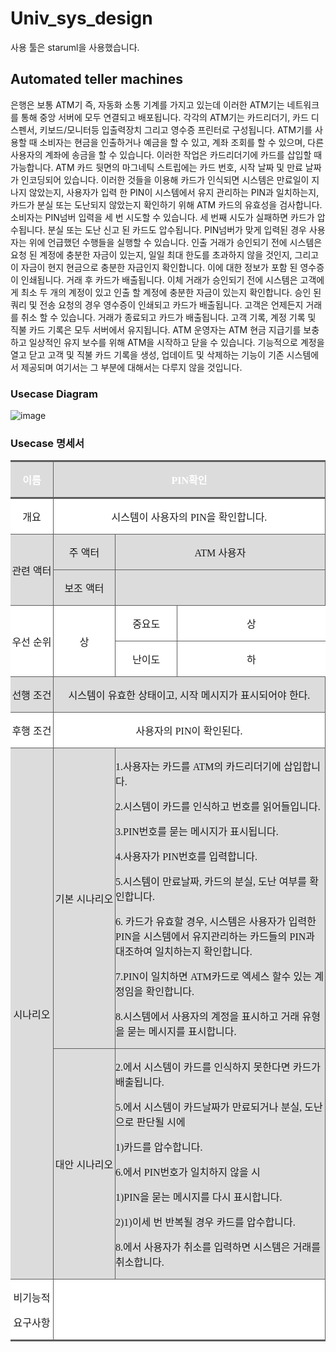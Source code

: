 # Univ_sys_design
사용 툴은 staruml을 사용했습니다.

## Automated teller machines

은행은 보통 ATM기 즉, 자동화 소통 기계를 가지고 있는데 이러한 ATM기는 네트워크를 통해 중앙 서버에 모두 연결되고 배포됩니다. 각각의 ATM기는 카드리더기, 카드 디스펜서, 키보드/모니터등 입출력장치 그리고 영수증 프린터로 구성됩니다. ATM기를 사용할 때 소비자는 현금을 인출하거나 예금을 할 수 있고, 계좌 조회를 할 수 있으며, 다른 사용자의 계좌에 송금을 할 수 있습니다. 이러한 작업은 카드리더기에 카드를 삽입할 때 가능합니다. ATM 카드 뒷면의 마그네틱 스트립에는 카드 번호, 시작 날짜 및 만료 날짜가 인코딩되어 있습니다. 이러한 것들을 이용해 카드가 인식되면 시스템은 만료일이 지나지 않았는지, 사용자가 입력 한 PIN이 시스템에서 유지 관리하는 PIN과 일치하는지, 카드가 분실 또는 도난되지 않았는지 확인하기 위해 ATM 카드의 유효성을 검사합니다. 소비자는 PIN넘버 입력을 세 번 시도할 수 있습니다. 세 번째 시도가 실패하면 카드가 압수됩니다. 분실 또는 도난 신고 된 카드도 압수됩니다. PIN넘버가 맞게 입력된 경우 사용자는 위에 언급했던 수행들을 실행할 수 있습니다. 인출 거래가 승인되기 전에 시스템은 요청 된 계정에 충분한 자금이 있는지, 일일 최대 한도를 초과하지 않을 것인지, 그리고 이 자금이 현지 현금으로 충분한 자금인지 확인합니다. 이에 대한 정보가 포함 된 영수증이 인쇄됩니다. 거래 후 카드가 배출됩니다. 이체 거래가 승인되기 전에 시스템은 고객에게 최소 두 개의 계정이 있고 인출 할 계정에 충분한 자금이 있는지 확인합니다. 승인 된 쿼리 및 전송 요청의 경우 영수증이 인쇄되고 카드가 배출됩니다. 고객은 언제든지 거래를 취소 할 수 있습니다. 거래가 종료되고 카드가 배출됩니다. 고객 기록, 계정 기록 및 직불 카드 기록은 모두 서버에서 유지됩니다.
ATM 운영자는 ATM 현금 지급기를 보충하고 일상적인 유지 보수를 위해 ATM을 시작하고 닫을 수 있습니다. 기능적으로 계정을 열고 닫고 고객 및 직불 카드 기록을 생성, 업데이트 및 삭제하는 기능이 기존 시스템에서 제공되며 여기서는 그 부분에 대해서는 다루지 않을 것입니다.

### Usecase Diagram

![image](https://user-images.githubusercontent.com/26988563/163079677-22687880-466a-408b-864a-810c2935daea.png)

### Usecase 명세서

<HTML xmlns="http://www.w3.org/TR/REC-html40" xmlns:o="urn:schemas-microsoft-com:office:office" xmlns:v="urn:schemas-microsoft-com:vml" xmlns:w="urn:schemas-microsoft-com:office:word"><HEAD><META charset="utf-8" content="text/html" http-equiv="Content-Type"/><!--[if !mso]>
<style>
v\:* {behavior:url(#default#VML);}
o\:* {behavior:url(#default#VML);}
w\:* {behavior:url(#default#VML);}
.shape {behavior:url(#default#VML);}
</style>
<![endif]
--><!--p.0
{mso-style-name:"바탕글";line-height:160%;margin-left:0.0pt;margin-right:0.0pt;text-indent:0.0pt;margin-top:0.0pt;margin-bottom:0.0pt;text-align:justify;word-break:break-hangul;layout-grid-mode:both;vertical-align:baseline;mso-pagination:none;text-autospace:none;mso-padding-alt:0.0pt 0.0pt 0.0pt 0.0pt;mso-font-width:100%;letter-spacing:0.0pt;mso-text-raise:0.0pt;font-size:10.0pt;color:#000000;mso-font-kerning:0.0pt;}
--></HEAD><BODY><!--StartFragment--><P class="0" style="mso-pagination:none;text-autospace:none;mso-padding-alt:0.0pt 0.0pt 0.0pt 0.0pt;"><TABLE style="border-collapse:collapse;border-top:none;border-left:none;border-bottom:none;border-right:none;mso-table-overlap:never;"><TR><TD style="width:56.40pt;height:12.80pt;padding:0.00pt 0.00pt 0.00pt 0.00pt;border-top:solid #5d5d5d 2.55pt;border-left:none;border-bottom:solid #5d5d5d 2.55pt;border-right:solid #5d5d5d 0.28pt;background:#dcdcdc;" valign="center"><P class="0" style="text-align:center;mso-pagination:none;text-autospace:none;mso-padding-alt:0.0pt 0.0pt 0.0pt 0.0pt;"><SPAN style="mso-fareast-font-family:맑은 고딕;font-weight:bold;color:#ffffff;">이름</SPAN></P></TD><TD colspan="3" style="width:363.00pt;height:12.80pt;padding:0.00pt 0.00pt 0.00pt 0.00pt;border-top:solid #5d5d5d 2.55pt;border-left:solid #5d5d5d 0.28pt;border-bottom:solid #5d5d5d 2.55pt;border-right:solid #5d5d5d 0.28pt;background:#dcdcdc;" valign="center"><P class="0" style="text-align:center;mso-pagination:none;text-autospace:none;mso-padding-alt:0.0pt 0.0pt 0.0pt 0.0pt;"><SPAN lang="EN-US" style="font-family:맑은 고딕;mso-font-width:100%;letter-spacing:0.0pt;mso-text-raise:0.0pt;font-weight:bold;color:#ffffff;">PIN</SPAN><SPAN style="mso-fareast-font-family:맑은 고딕;font-weight:bold;color:#ffffff;">확인</SPAN></P></TD></TR><TR><TD style="width:56.40pt;height:12.80pt;padding:0.00pt 0.00pt 0.00pt 0.00pt;border-top:solid #5d5d5d 2.55pt;border-left:none;border-bottom:solid #5d5d5d 0.28pt;border-right:solid #5d5d5d 0.28pt;background:#ffffff;" valign="center"><P class="0" style="text-align:center;mso-pagination:none;text-autospace:none;mso-padding-alt:0.0pt 0.0pt 0.0pt 0.0pt;"><SPAN style="mso-fareast-font-family:맑은 고딕;">개요</SPAN></P></TD><TD colspan="3" style="width:363.00pt;height:12.80pt;padding:0.00pt 0.00pt 0.00pt 0.00pt;border-top:solid #5d5d5d 2.55pt;border-left:solid #5d5d5d 0.28pt;border-bottom:solid #5d5d5d 0.28pt;border-right:solid #5d5d5d 0.28pt;background:#ffffff;" valign="center"><P class="0" style="text-align:center;mso-pagination:none;text-autospace:none;mso-padding-alt:0.0pt 0.0pt 0.0pt 0.0pt;"><SPAN style="mso-fareast-font-family:맑은 고딕;">시스템이 사용자의 </SPAN><SPAN lang="EN-US" style="font-family:맑은 고딕;mso-font-width:100%;letter-spacing:0.0pt;mso-text-raise:0.0pt;">PIN</SPAN><SPAN style="mso-fareast-font-family:맑은 고딕;">을 확인합니다</SPAN><SPAN lang="EN-US" style="font-family:맑은 고딕;mso-font-width:100%;letter-spacing:0.0pt;mso-text-raise:0.0pt;">.</SPAN></P></TD></TR><TR><TD rowspan="2" style="width:56.40pt;height:25.60pt;padding:0.00pt 0.00pt 0.00pt 0.00pt;border-top:solid #5d5d5d 0.28pt;border-left:none;border-bottom:solid #5d5d5d 0.28pt;border-right:solid #5d5d5d 0.28pt;background:#dcdcdc;" valign="center"><P class="0" style="text-align:center;mso-pagination:none;text-autospace:none;mso-padding-alt:0.0pt 0.0pt 0.0pt 0.0pt;"><SPAN style="mso-fareast-font-family:맑은 고딕;">관련 액터</SPAN></P></TD><TD style="width:82.05pt;height:12.80pt;padding:0.00pt 0.00pt 0.00pt 0.00pt;border-top:solid #5d5d5d 0.28pt;border-left:solid #5d5d5d 0.28pt;border-bottom:solid #5d5d5d 0.28pt;border-right:solid #5d5d5d 0.28pt;background:#dcdcdc;" valign="center"><P class="0" style="text-align:center;mso-pagination:none;text-autospace:none;mso-padding-alt:0.0pt 0.0pt 0.0pt 0.0pt;"><SPAN style="mso-fareast-font-family:맑은 고딕;">주 액터</SPAN></P></TD><TD colspan="2" style="width:280.95pt;height:12.80pt;padding:0.00pt 0.00pt 0.00pt 0.00pt;border-top:solid #5d5d5d 0.28pt;border-left:solid #5d5d5d 0.28pt;border-bottom:solid #5d5d5d 0.28pt;border-right:solid #5d5d5d 0.28pt;background:#dcdcdc;" valign="center"><P class="0" style="text-align:center;mso-pagination:none;text-autospace:none;mso-padding-alt:0.0pt 0.0pt 0.0pt 0.0pt;"><SPAN lang="EN-US" style="font-family:맑은 고딕;mso-font-width:100%;letter-spacing:0.0pt;mso-text-raise:0.0pt;">ATM </SPAN><SPAN style="mso-fareast-font-family:맑은 고딕;">사용자</SPAN></P></TD></TR><TR><TD style="width:82.05pt;height:12.80pt;padding:0.00pt 0.00pt 0.00pt 0.00pt;border-top:solid #5d5d5d 0.28pt;border-left:solid #5d5d5d 0.28pt;border-bottom:solid #5d5d5d 0.28pt;border-right:solid #5d5d5d 0.28pt;background:#dcdcdc;" valign="center"><P class="0" style="text-align:center;mso-pagination:none;text-autospace:none;mso-padding-alt:0.0pt 0.0pt 0.0pt 0.0pt;"><SPAN style="mso-fareast-font-family:맑은 고딕;">보조 액터</SPAN></P></TD><TD colspan="2" style="width:280.95pt;height:12.80pt;padding:0.00pt 0.00pt 0.00pt 0.00pt;border-top:solid #5d5d5d 0.28pt;border-left:solid #5d5d5d 0.28pt;border-bottom:solid #5d5d5d 0.28pt;border-right:solid #5d5d5d 0.28pt;background:#dcdcdc;" valign="center"><P class="0" style="text-align:center;mso-pagination:none;text-autospace:none;mso-padding-alt:0.0pt 0.0pt 0.0pt 0.0pt;">  <![if !supportEmptyParas]>&nbsp;<![endif]>  <o:p/></P></TD></TR><TR><TD rowspan="2" style="width:56.40pt;height:25.60pt;padding:0.00pt 0.00pt 0.00pt 0.00pt;border-top:solid #5d5d5d 0.28pt;border-left:none;border-bottom:solid #5d5d5d 0.28pt;border-right:solid #5d5d5d 0.28pt;background:#ffffff;" valign="center"><P class="0" style="text-align:center;mso-pagination:none;text-autospace:none;mso-padding-alt:0.0pt 0.0pt 0.0pt 0.0pt;"><SPAN style="mso-fareast-font-family:맑은 고딕;">우선 순위</SPAN></P></TD><TD rowspan="2" style="width:82.05pt;height:25.60pt;padding:0.00pt 0.00pt 0.00pt 0.00pt;border-top:solid #5d5d5d 0.28pt;border-left:solid #5d5d5d 0.28pt;border-bottom:solid #5d5d5d 0.28pt;border-right:solid #5d5d5d 0.28pt;background:#ffffff;" valign="center"><P class="0" style="text-align:center;mso-pagination:none;text-autospace:none;mso-padding-alt:0.0pt 0.0pt 0.0pt 0.0pt;"><SPAN style="mso-fareast-font-family:맑은 고딕;">상</SPAN></P></TD><TD style="width:82.05pt;height:12.80pt;padding:0.00pt 0.00pt 0.00pt 0.00pt;border-top:solid #5d5d5d 0.28pt;border-left:solid #5d5d5d 0.28pt;border-bottom:solid #5d5d5d 0.28pt;border-right:solid #5d5d5d 0.28pt;background:#ffffff;" valign="center"><P class="0" style="text-align:center;mso-pagination:none;text-autospace:none;mso-padding-alt:0.0pt 0.0pt 0.0pt 0.0pt;"><SPAN style="mso-fareast-font-family:맑은 고딕;">중요도</SPAN></P></TD><TD style="width:198.90pt;height:12.80pt;padding:0.00pt 0.00pt 0.00pt 0.00pt;border-top:solid #5d5d5d 0.28pt;border-left:solid #5d5d5d 0.28pt;border-bottom:solid #5d5d5d 0.28pt;border-right:none;background:#ffffff;" valign="center"><P class="0" style="text-align:center;mso-pagination:none;text-autospace:none;mso-padding-alt:0.0pt 0.0pt 0.0pt 0.0pt;"><SPAN style="mso-fareast-font-family:맑은 고딕;">상</SPAN></P></TD></TR><TR><TD style="width:82.05pt;height:12.80pt;padding:0.00pt 0.00pt 0.00pt 0.00pt;border-top:solid #5d5d5d 0.28pt;border-left:solid #5d5d5d 0.28pt;border-bottom:solid #5d5d5d 0.28pt;border-right:solid #5d5d5d 0.28pt;background:#ffffff;" valign="center"><P class="0" style="text-align:center;mso-pagination:none;text-autospace:none;mso-padding-alt:0.0pt 0.0pt 0.0pt 0.0pt;"><SPAN style="mso-fareast-font-family:맑은 고딕;">난이도</SPAN></P></TD><TD style="width:198.90pt;height:12.80pt;padding:0.00pt 0.00pt 0.00pt 0.00pt;border-top:solid #5d5d5d 0.28pt;border-left:solid #5d5d5d 0.28pt;border-bottom:solid #5d5d5d 0.28pt;border-right:none;background:#ffffff;" valign="center"><P class="0" style="text-align:center;mso-pagination:none;text-autospace:none;mso-padding-alt:0.0pt 0.0pt 0.0pt 0.0pt;"><SPAN style="mso-fareast-font-family:맑은 고딕;">하</SPAN></P></TD></TR><TR><TD style="width:56.40pt;height:12.80pt;padding:0.00pt 0.00pt 0.00pt 0.00pt;border-top:solid #5d5d5d 0.28pt;border-left:none;border-bottom:solid #5d5d5d 0.28pt;border-right:solid #5d5d5d 0.28pt;background:#dcdcdc;" valign="center"><P class="0" style="text-align:center;mso-pagination:none;text-autospace:none;mso-padding-alt:0.0pt 0.0pt 0.0pt 0.0pt;"><SPAN style="mso-fareast-font-family:맑은 고딕;">선행 조건</SPAN></P></TD><TD colspan="3" style="width:363.00pt;height:12.80pt;padding:0.00pt 0.00pt 0.00pt 0.00pt;border-top:solid #5d5d5d 0.28pt;border-left:solid #5d5d5d 0.28pt;border-bottom:solid #5d5d5d 0.28pt;border-right:solid #5d5d5d 0.28pt;background:#dcdcdc;" valign="center"><P class="0" style="text-align:center;mso-pagination:none;text-autospace:none;mso-padding-alt:0.0pt 0.0pt 0.0pt 0.0pt;"><SPAN style="mso-fareast-font-family:맑은 고딕;">시스템이 유효한 상태이고</SPAN><SPAN lang="EN-US" style="font-family:맑은 고딕;mso-font-width:100%;letter-spacing:0.0pt;mso-text-raise:0.0pt;">, </SPAN><SPAN style="mso-fareast-font-family:맑은 고딕;">시작 메시지가 표시되어야 한다</SPAN><SPAN lang="EN-US" style="font-family:맑은 고딕;mso-font-width:100%;letter-spacing:0.0pt;mso-text-raise:0.0pt;">.</SPAN></P></TD></TR><TR><TD style="width:56.40pt;height:12.80pt;padding:0.00pt 0.00pt 0.00pt 0.00pt;border-top:solid #5d5d5d 0.28pt;border-left:none;border-bottom:solid #5d5d5d 0.28pt;border-right:solid #5d5d5d 0.28pt;background:#ffffff;" valign="center"><P class="0" style="text-align:center;mso-pagination:none;text-autospace:none;mso-padding-alt:0.0pt 0.0pt 0.0pt 0.0pt;"><SPAN style="mso-fareast-font-family:맑은 고딕;">후행 조건</SPAN></P></TD><TD colspan="3" style="width:363.00pt;height:12.80pt;padding:0.00pt 0.00pt 0.00pt 0.00pt;border-top:solid #5d5d5d 0.28pt;border-left:solid #5d5d5d 0.28pt;border-bottom:solid #5d5d5d 0.28pt;border-right:solid #5d5d5d 0.28pt;background:#ffffff;" valign="center"><P class="0" style="text-align:center;mso-pagination:none;text-autospace:none;mso-padding-alt:0.0pt 0.0pt 0.0pt 0.0pt;"><SPAN style="mso-fareast-font-family:맑은 고딕;">사용자의 </SPAN><SPAN lang="EN-US" style="font-family:맑은 고딕;mso-font-width:100%;letter-spacing:0.0pt;mso-text-raise:0.0pt;">PIN</SPAN><SPAN style="mso-fareast-font-family:맑은 고딕;">이 확인된다</SPAN><SPAN lang="EN-US" style="font-family:맑은 고딕;mso-font-width:100%;letter-spacing:0.0pt;mso-text-raise:0.0pt;">.</SPAN></P></TD></TR><TR><TD rowspan="2" style="width:56.40pt;height:25.60pt;padding:0.00pt 0.00pt 0.00pt 0.00pt;border-top:solid #5d5d5d 0.28pt;border-left:none;border-bottom:solid #5d5d5d 0.28pt;border-right:solid #5d5d5d 0.28pt;background:#dcdcdc;" valign="center"><P class="0" style="text-align:center;mso-pagination:none;text-autospace:none;mso-padding-alt:0.0pt 0.0pt 0.0pt 0.0pt;"><SPAN style="mso-fareast-font-family:맑은 고딕;">시나리오</SPAN></P></TD><TD style="width:82.05pt;height:12.80pt;padding:0.00pt 0.00pt 0.00pt 0.00pt;border-top:solid #5d5d5d 0.28pt;border-left:solid #5d5d5d 0.28pt;border-bottom:solid #5d5d5d 0.28pt;border-right:solid #5d5d5d 0.28pt;background:#dcdcdc;" valign="center"><P class="0" style="text-align:center;mso-pagination:none;text-autospace:none;mso-padding-alt:0.0pt 0.0pt 0.0pt 0.0pt;"><SPAN style="mso-fareast-font-family:맑은 고딕;">기본 시나리오</SPAN></P></TD><TD colspan="2" style="width:280.95pt;height:12.80pt;padding:0.00pt 0.00pt 0.00pt 0.00pt;border-top:solid #5d5d5d 0.28pt;border-left:solid #5d5d5d 0.28pt;border-bottom:solid #5d5d5d 0.28pt;border-right:solid #5d5d5d 0.28pt;background:#dcdcdc;" valign="center"><P class="0" style="mso-pagination:none;text-autospace:none;mso-padding-alt:0.0pt 0.0pt 0.0pt 0.0pt;"><SPAN lang="EN-US" style="font-family:맑은 고딕;mso-font-width:100%;letter-spacing:0.0pt;mso-text-raise:0.0pt;">1.</SPAN><SPAN style="mso-fareast-font-family:맑은 고딕;">사용자는 카드를 </SPAN><SPAN lang="EN-US" style="font-family:맑은 고딕;mso-font-width:100%;letter-spacing:0.0pt;mso-text-raise:0.0pt;">ATM</SPAN><SPAN style="mso-fareast-font-family:맑은 고딕;">의 카드리더기에 삽입합니다</SPAN><SPAN lang="EN-US" style="font-family:맑은 고딕;mso-font-width:100%;letter-spacing:0.0pt;mso-text-raise:0.0pt;">.</SPAN></P><P class="0" style="mso-pagination:none;text-autospace:none;mso-padding-alt:0.0pt 0.0pt 0.0pt 0.0pt;"><SPAN lang="EN-US" style="font-family:맑은 고딕;mso-font-width:100%;letter-spacing:0.0pt;mso-text-raise:0.0pt;">2.</SPAN><SPAN style="mso-fareast-font-family:맑은 고딕;">시스템이 카드를 인식하고 번호를 읽어들입니다</SPAN><SPAN lang="EN-US" style="font-family:맑은 고딕;mso-font-width:100%;letter-spacing:0.0pt;mso-text-raise:0.0pt;">.</SPAN></P><P class="0" style="mso-pagination:none;text-autospace:none;mso-padding-alt:0.0pt 0.0pt 0.0pt 0.0pt;"><SPAN lang="EN-US" style="font-family:맑은 고딕;mso-font-width:100%;letter-spacing:0.0pt;mso-text-raise:0.0pt;">3.PIN</SPAN><SPAN style="mso-fareast-font-family:맑은 고딕;">번호를 묻는 메시지가 표시됩니다</SPAN><SPAN lang="EN-US" style="font-family:맑은 고딕;mso-font-width:100%;letter-spacing:0.0pt;mso-text-raise:0.0pt;">.</SPAN></P><P class="0" style="mso-pagination:none;text-autospace:none;mso-padding-alt:0.0pt 0.0pt 0.0pt 0.0pt;"><SPAN lang="EN-US" style="font-family:맑은 고딕;mso-font-width:100%;letter-spacing:0.0pt;mso-text-raise:0.0pt;">4.</SPAN><SPAN style="mso-fareast-font-family:맑은 고딕;">사용자가 </SPAN><SPAN lang="EN-US" style="font-family:맑은 고딕;mso-font-width:100%;letter-spacing:0.0pt;mso-text-raise:0.0pt;">PIN</SPAN><SPAN style="mso-fareast-font-family:맑은 고딕;">번호를 입력합니다</SPAN><SPAN lang="EN-US" style="font-family:맑은 고딕;mso-font-width:100%;letter-spacing:0.0pt;mso-text-raise:0.0pt;">.</SPAN></P><P class="0" style="mso-pagination:none;text-autospace:none;mso-padding-alt:0.0pt 0.0pt 0.0pt 0.0pt;"><SPAN lang="EN-US" style="font-family:맑은 고딕;mso-font-width:100%;letter-spacing:0.0pt;mso-text-raise:0.0pt;">5.</SPAN><SPAN style="mso-fareast-font-family:맑은 고딕;">시스템이 만료날짜</SPAN><SPAN lang="EN-US" style="font-family:맑은 고딕;mso-font-width:100%;letter-spacing:0.0pt;mso-text-raise:0.0pt;">, </SPAN><SPAN style="mso-fareast-font-family:맑은 고딕;">카드의 분실</SPAN><SPAN lang="EN-US" style="font-family:맑은 고딕;mso-font-width:100%;letter-spacing:0.0pt;mso-text-raise:0.0pt;">, </SPAN><SPAN style="mso-fareast-font-family:맑은 고딕;">도난 여부를 확인합니다</SPAN><SPAN lang="EN-US" style="font-family:맑은 고딕;mso-font-width:100%;letter-spacing:0.0pt;mso-text-raise:0.0pt;">.</SPAN></P><P class="0" style="mso-pagination:none;text-autospace:none;mso-padding-alt:0.0pt 0.0pt 0.0pt 0.0pt;"><SPAN lang="EN-US" style="font-family:맑은 고딕;mso-font-width:100%;letter-spacing:0.0pt;mso-text-raise:0.0pt;">6. </SPAN><SPAN style="mso-fareast-font-family:맑은 고딕;">카드가 유효할 경우</SPAN><SPAN lang="EN-US" style="font-family:맑은 고딕;mso-font-width:100%;letter-spacing:0.0pt;mso-text-raise:0.0pt;">, </SPAN><SPAN style="mso-fareast-font-family:맑은 고딕;">시스템은 사용자가 입력한 </SPAN><SPAN lang="EN-US" style="font-family:맑은 고딕;mso-font-width:100%;letter-spacing:0.0pt;mso-text-raise:0.0pt;">PIN</SPAN><SPAN style="mso-fareast-font-family:맑은 고딕;">을 시스템에서 유지관리하는 카드들의 </SPAN><SPAN lang="EN-US" style="font-family:맑은 고딕;mso-font-width:100%;letter-spacing:0.0pt;mso-text-raise:0.0pt;">PIN</SPAN><SPAN style="mso-fareast-font-family:맑은 고딕;">과 대조하여 일치하는지 확인합니다</SPAN><SPAN lang="EN-US" style="font-family:맑은 고딕;mso-font-width:100%;letter-spacing:0.0pt;mso-text-raise:0.0pt;">.</SPAN></P><P class="0" style="mso-pagination:none;text-autospace:none;mso-padding-alt:0.0pt 0.0pt 0.0pt 0.0pt;"><SPAN lang="EN-US" style="font-family:맑은 고딕;mso-font-width:100%;letter-spacing:0.0pt;mso-text-raise:0.0pt;">7.PIN</SPAN><SPAN style="mso-fareast-font-family:맑은 고딕;">이 일치하면 </SPAN><SPAN lang="EN-US" style="font-family:맑은 고딕;mso-font-width:100%;letter-spacing:0.0pt;mso-text-raise:0.0pt;">ATM</SPAN><SPAN style="mso-fareast-font-family:맑은 고딕;">카드로 엑세스 할수 있는 계정임을 확인합니다</SPAN><SPAN lang="EN-US" style="font-family:맑은 고딕;mso-font-width:100%;letter-spacing:0.0pt;mso-text-raise:0.0pt;">.</SPAN></P><P class="0" style="mso-pagination:none;text-autospace:none;mso-padding-alt:0.0pt 0.0pt 0.0pt 0.0pt;"><SPAN lang="EN-US" style="font-family:맑은 고딕;mso-font-width:100%;letter-spacing:0.0pt;mso-text-raise:0.0pt;">8.</SPAN><SPAN style="mso-fareast-font-family:맑은 고딕;">시스템에서 사용자의 계정을 표시하고 거래 유형을 묻는 메시지를 표시합니다</SPAN><SPAN lang="EN-US" style="font-family:맑은 고딕;mso-font-width:100%;letter-spacing:0.0pt;mso-text-raise:0.0pt;">.</SPAN></P></TD></TR><TR><TD style="width:82.05pt;height:12.80pt;padding:0.00pt 0.00pt 0.00pt 0.00pt;border-top:solid #5d5d5d 0.28pt;border-left:solid #5d5d5d 0.28pt;border-bottom:solid #5d5d5d 0.28pt;border-right:solid #5d5d5d 0.28pt;background:#dcdcdc;" valign="center"><P class="0" style="text-align:center;mso-pagination:none;text-autospace:none;mso-padding-alt:0.0pt 0.0pt 0.0pt 0.0pt;"><SPAN style="mso-fareast-font-family:맑은 고딕;">대안 시나리오</SPAN></P></TD><TD colspan="2" style="width:280.95pt;height:12.80pt;padding:0.00pt 0.00pt 0.00pt 0.00pt;border-top:solid #5d5d5d 0.28pt;border-left:solid #5d5d5d 0.28pt;border-bottom:solid #5d5d5d 0.28pt;border-right:solid #5d5d5d 0.28pt;background:#dcdcdc;" valign="center"><P class="0" style="mso-pagination:none;text-autospace:none;mso-padding-alt:0.0pt 0.0pt 0.0pt 0.0pt;"><SPAN lang="EN-US" style="font-family:맑은 고딕;mso-font-width:100%;letter-spacing:0.0pt;mso-text-raise:0.0pt;">2.</SPAN><SPAN style="mso-fareast-font-family:맑은 고딕;">에서 시스템이 카드를 인식하지 못한다면 카드가 배출됩니다</SPAN><SPAN lang="EN-US" style="font-family:맑은 고딕;mso-font-width:100%;letter-spacing:0.0pt;mso-text-raise:0.0pt;">.</SPAN></P><P class="0" style="mso-pagination:none;text-autospace:none;mso-padding-alt:0.0pt 0.0pt 0.0pt 0.0pt;"><SPAN lang="EN-US" style="font-family:맑은 고딕;mso-font-width:100%;letter-spacing:0.0pt;mso-text-raise:0.0pt;">5.</SPAN><SPAN style="mso-fareast-font-family:맑은 고딕;">에서 시스템이 카드날짜가 만료되거나 분실</SPAN><SPAN lang="EN-US" style="font-family:맑은 고딕;mso-font-width:100%;letter-spacing:0.0pt;mso-text-raise:0.0pt;">, </SPAN><SPAN style="mso-fareast-font-family:맑은 고딕;">도난으로 판단될 시에</SPAN></P><P class="0" style="mso-pagination:none;text-autospace:none;mso-padding-alt:0.0pt 0.0pt 0.0pt 0.0pt;"><SPAN lang="EN-US" style="font-family:맑은 고딕;"> </SPAN><SPAN lang="EN-US" style="font-family:맑은 고딕;mso-font-width:100%;letter-spacing:0.0pt;mso-text-raise:0.0pt;">1)</SPAN><SPAN style="mso-fareast-font-family:맑은 고딕;">카드를 압수합니다</SPAN><SPAN lang="EN-US" style="font-family:맑은 고딕;mso-font-width:100%;letter-spacing:0.0pt;mso-text-raise:0.0pt;">.</SPAN></P><P class="0" style="mso-pagination:none;text-autospace:none;mso-padding-alt:0.0pt 0.0pt 0.0pt 0.0pt;"><SPAN lang="EN-US" style="font-family:맑은 고딕;mso-font-width:100%;letter-spacing:0.0pt;mso-text-raise:0.0pt;">6.</SPAN><SPAN style="mso-fareast-font-family:맑은 고딕;">에서 </SPAN><SPAN lang="EN-US" style="font-family:맑은 고딕;mso-font-width:100%;letter-spacing:0.0pt;mso-text-raise:0.0pt;">PIN</SPAN><SPAN style="mso-fareast-font-family:맑은 고딕;">번호가 일치하지 않을 시</SPAN></P><P class="0" style="mso-pagination:none;text-autospace:none;mso-padding-alt:0.0pt 0.0pt 0.0pt 0.0pt;"><SPAN lang="EN-US" style="font-family:맑은 고딕;"> </SPAN><SPAN lang="EN-US" style="font-family:맑은 고딕;mso-font-width:100%;letter-spacing:0.0pt;mso-text-raise:0.0pt;">1)PIN</SPAN><SPAN style="mso-fareast-font-family:맑은 고딕;">을 묻는 메시지를 다시 표시합니다</SPAN><SPAN lang="EN-US" style="font-family:맑은 고딕;mso-font-width:100%;letter-spacing:0.0pt;mso-text-raise:0.0pt;">.</SPAN></P><P class="0" style="mso-pagination:none;text-autospace:none;mso-padding-alt:0.0pt 0.0pt 0.0pt 0.0pt;"><SPAN lang="EN-US" style="font-family:맑은 고딕;"> </SPAN><SPAN lang="EN-US" style="font-family:맑은 고딕;mso-font-width:100%;letter-spacing:0.0pt;mso-text-raise:0.0pt;">2)1)</SPAN><SPAN style="mso-fareast-font-family:맑은 고딕;">이세 번 반복될 경우 카드를 압수합니다</SPAN><SPAN lang="EN-US" style="font-family:맑은 고딕;mso-font-width:100%;letter-spacing:0.0pt;mso-text-raise:0.0pt;">.</SPAN></P><P class="0" style="mso-pagination:none;text-autospace:none;mso-padding-alt:0.0pt 0.0pt 0.0pt 0.0pt;"><SPAN lang="EN-US" style="font-family:맑은 고딕;mso-font-width:100%;letter-spacing:0.0pt;mso-text-raise:0.0pt;">8.</SPAN><SPAN style="mso-fareast-font-family:맑은 고딕;">에서 사용자가 취소를 입력하면 시스템은 거래를 취소합니다</SPAN><SPAN lang="EN-US" style="font-family:맑은 고딕;mso-font-width:100%;letter-spacing:0.0pt;mso-text-raise:0.0pt;">.</SPAN></P></TD></TR><TR><TD style="width:56.40pt;height:28.80pt;padding:0.00pt 0.00pt 0.00pt 0.00pt;border-top:solid #5d5d5d 0.28pt;border-left:none;border-bottom:solid #5d5d5d 2.55pt;border-right:solid #5d5d5d 0.28pt;background:#ffffff;" valign="center"><P class="0" style="text-align:center;mso-pagination:none;text-autospace:none;mso-padding-alt:0.0pt 0.0pt 0.0pt 0.0pt;"><SPAN style="mso-fareast-font-family:맑은 고딕;">비기능적</SPAN></P><P class="0" style="text-align:center;mso-pagination:none;text-autospace:none;mso-padding-alt:0.0pt 0.0pt 0.0pt 0.0pt;"><SPAN style="mso-fareast-font-family:맑은 고딕;">요구사항</SPAN></P></TD><TD colspan="3" style="width:363.00pt;height:28.80pt;padding:0.00pt 0.00pt 0.00pt 0.00pt;border-top:solid #5d5d5d 0.28pt;border-left:solid #5d5d5d 0.28pt;border-bottom:solid #5d5d5d 2.55pt;border-right:solid #5d5d5d 0.28pt;background:#ffffff;" valign="center"><P class="0" style="mso-pagination:none;text-autospace:none;mso-padding-alt:0.0pt 0.0pt 0.0pt 0.0pt;">  <![if !supportEmptyParas]>&nbsp;<![endif]>  <o:p/></P></TD></TR></TABLE></P><!--EndFragment--></BODY></HTML>
